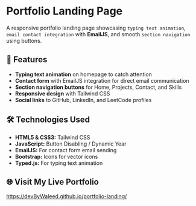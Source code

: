 # Portfolio Landing Page

A responsive portfolio landing page showcasing `typing text animation`, `email contact integration` with **EmailJS**,
and smooth `section navigation` using buttons.

## 🚀 Features

- **Typing text animation** on homepage to catch attention
- **Contact form** with EmailJS integration for direct email communication
- **Section navigation buttons** for Home, Projects, Contact, and Skills
- **Responsive design** with Tailwind CSS
- **Social links** to GitHub, LinkedIn, and LeetCode profiles


## 🛠 Technologies Used

- **HTML5 & CSS3:**  Tailwind CSS
- **JavaScript:**    Button Disabling / Dynamic Year
- **EmailJS:**       For contact form email sending
- **Bootstrap:**     Icons for vector icons
- **Typed.js:**      For typing text animation


## 🌐 Visit My Live Portfolio

https://devByWaleed.github.io/portfolio-landing/
